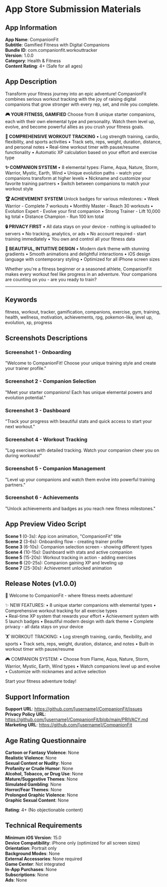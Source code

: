 # App Store Submission Materials

## App Information

**App Name**: CompanionFit  
**Subtitle**: Gamified Fitness with Digital Companions  
**Bundle ID**: com.companionfit.workouttracker  
**Version**: 1.0.0  
**Category**: Health & Fitness  
**Content Rating**: 4+ (Safe for all ages)

## App Description

Transform your fitness journey into an epic adventure! CompanionFit combines serious workout tracking with the joy of raising digital companions that grow stronger with every rep, set, and mile you complete.

**🎮 YOUR FITNESS, GAMIFIED**
Choose from 8 unique starter companions, each with their own elemental type and personality. Watch them level up, evolve, and become powerful allies as you crush your fitness goals.

**💪 COMPREHENSIVE WORKOUT TRACKING**
• Log strength training, cardio, flexibility, and sports activities
• Track sets, reps, weight, duration, distance, and personal notes
• Real-time workout timer with pause/resume functionality
• Automatic XP calculation based on your effort and exercise type

**✨ COMPANION SYSTEM**
• 8 elemental types: Flame, Aqua, Nature, Storm, Warrior, Mystic, Earth, Wind
• Unique evolution paths - watch your companions transform at higher levels
• Nickname and customize your favorite training partners
• Switch between companions to match your workout style

**🏆 ACHIEVEMENT SYSTEM**
Unlock badges for various milestones:
• Week Warrior - Complete 7 workouts
• Monthly Master - Reach 30 workouts
• Evolution Expert - Evolve your first companion
• Strong Trainer - Lift 10,000 kg total
• Distance Champion - Run 100 km total

**🔒 PRIVACY FIRST**
• All data stays on your device - nothing is uploaded to servers
• No tracking, analytics, or ads
• No account required - start training immediately
• You own and control all your fitness data

**📱 BEAUTIFUL, INTUITIVE DESIGN**
• Modern dark theme with stunning gradients
• Smooth animations and delightful interactions
• iOS design language with contemporary styling
• Optimized for all iPhone screen sizes

Whether you're a fitness beginner or a seasoned athlete, CompanionFit makes every workout feel like progress in an adventure. Your companions are counting on you - are you ready to train?

---

## Keywords

fitness, workout, tracker, gamification, companions, exercise, gym, training, health, wellness, motivation, achievements, rpg, pokemon-like, level up, evolution, xp, progress

## Screenshots Descriptions

### Screenshot 1 - Onboarding
"Welcome to CompanionFit! Choose your unique training style and create your trainer profile."

### Screenshot 2 - Companion Selection  
"Meet your starter companions! Each has unique elemental powers and evolution potential."

### Screenshot 3 - Dashboard
"Track your progress with beautiful stats and quick access to start your next workout."

### Screenshot 4 - Workout Tracking
"Log exercises with detailed tracking. Watch your companion cheer you on during workouts!"

### Screenshot 5 - Companion Management
"Level up your companions and watch them evolve into powerful training partners."

### Screenshot 6 - Achievements
"Unlock achievements and badges as you reach new fitness milestones."

## App Preview Video Script

**Scene 1** (0-3s): App icon animation, "CompanionFit" title  
**Scene 2** (3-6s): Onboarding flow - creating trainer profile  
**Scene 3** (6-10s): Companion selection screen - showing different types  
**Scene 4** (10-15s): Dashboard with stats and active companion  
**Scene 5** (15-20s): Workout tracking in action - adding exercises  
**Scene 6** (20-25s): Companion gaining XP and leveling up  
**Scene 7** (25-30s): Achievement unlocked animation  

## Release Notes (v1.0.0)

🎉 Welcome to CompanionFit - where fitness meets adventure!

✨ NEW FEATURES:
• 8 unique starter companions with elemental types
• Comprehensive workout tracking for all exercise types  
• Real-time XP system that rewards your effort
• Achievement system with 5 launch badges
• Beautiful modern design with dark theme
• Complete privacy - all data stays on your device

🏋️ WORKOUT TRACKING:
• Log strength training, cardio, flexibility, and sports
• Track sets, reps, weight, duration, distance, and notes
• Built-in workout timer with pause/resume

🎮 COMPANION SYSTEM:
• Choose from Flame, Aqua, Nature, Storm, Warrior, Mystic, Earth, Wind types
• Watch companions level up and evolve
• Customize with nicknames and active selection

Start your fitness adventure today!

## Support Information

**Support URL**: https://github.com/[username]/CompanionFit/issues  
**Privacy Policy URL**: https://github.com/[username]/CompanionFit/blob/main/PRIVACY.md  
**Marketing URL**: https://github.com/[username]/CompanionFit

## Age Rating Questionnaire

**Cartoon or Fantasy Violence**: None  
**Realistic Violence**: None  
**Sexual Content or Nudity**: None  
**Profanity or Crude Humor**: None  
**Alcohol, Tobacco, or Drug Use**: None  
**Mature/Suggestive Themes**: None  
**Simulated Gambling**: None  
**Horror/Fear Themes**: None  
**Prolonged Graphic Violence**: None  
**Graphic Sexual Content**: None  

**Rating**: 4+ (No objectionable content)

## Technical Requirements

**Minimum iOS Version**: 15.0  
**Device Compatibility**: iPhone only (optimized for all screen sizes)  
**Orientation**: Portrait only  
**Background Modes**: None  
**External Accessories**: None required  
**Game Center**: Not integrated  
**In-App Purchases**: None  
**Subscriptions**: None  
**Ads**: None